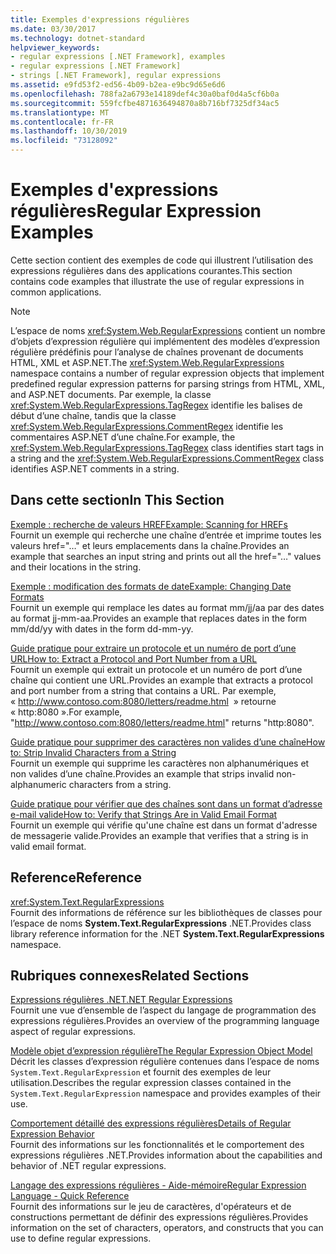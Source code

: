 ```yaml
---
title: Exemples d'expressions régulières
ms.date: 03/30/2017
ms.technology: dotnet-standard
helpviewer_keywords:
- regular expressions [.NET Framework], examples
- regular expressions [.NET Framework]
- strings [.NET Framework], regular expressions
ms.assetid: e9fd53f2-ed56-4b09-b2ea-e9bc9d65e6d6
ms.openlocfilehash: 788fa2a6793e14189def4c30a0baf0d4a5cf6b0a
ms.sourcegitcommit: 559fcfbe4871636494870a8b716bf7325df34ac5
ms.translationtype: MT
ms.contentlocale: fr-FR
ms.lasthandoff: 10/30/2019
ms.locfileid: "73128092"
---
```

# <a name="regular-expression-examples"></a><span data-ttu-id="31e03-102">Exemples d'expressions régulières</span><span class="sxs-lookup"><span data-stu-id="31e03-102">Regular Expression Examples</span></span>
<span data-ttu-id="31e03-103">Cette section contient des exemples de code qui illustrent l’utilisation des expressions régulières dans des applications courantes.</span><span class="sxs-lookup"><span data-stu-id="31e03-103">This section contains code examples that illustrate the use of regular expressions in common applications.</span></span>  
  
> [!NOTE]
> <span data-ttu-id="31e03-104">L’espace de noms <xref:System.Web.RegularExpressions> contient un nombre d’objets d’expression régulière qui implémentent des modèles d’expression régulière prédéfinis pour l’analyse de chaînes provenant de documents HTML, XML et ASP.NET.</span><span class="sxs-lookup"><span data-stu-id="31e03-104">The <xref:System.Web.RegularExpressions> namespace contains a number of regular expression objects that implement predefined regular expression patterns for parsing strings from HTML, XML, and ASP.NET documents.</span></span> <span data-ttu-id="31e03-105">Par exemple, la classe <xref:System.Web.RegularExpressions.TagRegex> identifie les balises de début d’une chaîne, tandis que la classe <xref:System.Web.RegularExpressions.CommentRegex> identifie les commentaires ASP.NET d’une chaîne.</span><span class="sxs-lookup"><span data-stu-id="31e03-105">For example, the <xref:System.Web.RegularExpressions.TagRegex> class identifies start tags in a string and the <xref:System.Web.RegularExpressions.CommentRegex> class identifies ASP.NET comments in a string.</span></span>  
  
## <a name="in-this-section"></a><span data-ttu-id="31e03-106">Dans cette section</span><span class="sxs-lookup"><span data-stu-id="31e03-106">In This Section</span></span>  
 [<span data-ttu-id="31e03-107">Exemple : recherche de valeurs HREF</span><span class="sxs-lookup"><span data-stu-id="31e03-107">Example: Scanning for HREFs</span></span>](../../../docs/standard/base-types/regular-expression-example-scanning-for-hrefs.md)  
 <span data-ttu-id="31e03-108">Fournit un exemple qui recherche une chaîne d’entrée et imprime toutes les valeurs href="…" et leurs emplacements dans la chaîne.</span><span class="sxs-lookup"><span data-stu-id="31e03-108">Provides an example that searches an input string and prints out all the href="…" values and their locations in the string.</span></span>  
  
 [<span data-ttu-id="31e03-109">Exemple : modification des formats de date</span><span class="sxs-lookup"><span data-stu-id="31e03-109">Example: Changing Date Formats</span></span>](../../../docs/standard/base-types/regular-expression-example-changing-date-formats.md)  
 <span data-ttu-id="31e03-110">Fournit un exemple qui remplace les dates au format mm/jj/aa par des dates au format jj-mm-aa.</span><span class="sxs-lookup"><span data-stu-id="31e03-110">Provides an example that replaces dates in the form mm/dd/yy with dates in the form dd-mm-yy.</span></span>  
  
 [<span data-ttu-id="31e03-111">Guide pratique pour extraire un protocole et un numéro de port d’une URL</span><span class="sxs-lookup"><span data-stu-id="31e03-111">How to: Extract a Protocol and Port Number from a URL</span></span>](../../../docs/standard/base-types/how-to-extract-a-protocol-and-port-number-from-a-url.md)  
 <span data-ttu-id="31e03-112">Fournit un exemple qui extrait un protocole et un numéro de port d’une chaîne qui contient une URL.</span><span class="sxs-lookup"><span data-stu-id="31e03-112">Provides an example that extracts a protocol and port number from a string that contains a URL.</span></span> <span data-ttu-id="31e03-113">Par exemple, « http://www.contoso.com:8080/letters/readme.html  » retourne « http:8080 ».</span><span class="sxs-lookup"><span data-stu-id="31e03-113">For example, "http://www.contoso.com:8080/letters/readme.html" returns "http:8080".</span></span>  
  
 [<span data-ttu-id="31e03-114">Guide pratique pour supprimer des caractères non valides d’une chaîne</span><span class="sxs-lookup"><span data-stu-id="31e03-114">How to: Strip Invalid Characters from a String</span></span>](../../../docs/standard/base-types/how-to-strip-invalid-characters-from-a-string.md)  
 <span data-ttu-id="31e03-115">Fournit un exemple qui supprime les caractères non alphanumériques et non valides d’une chaîne.</span><span class="sxs-lookup"><span data-stu-id="31e03-115">Provides an example that strips invalid non-alphanumeric characters from a string.</span></span>  
  
 [<span data-ttu-id="31e03-116">Guide pratique pour vérifier que des chaînes sont dans un format d’adresse e-mail valide</span><span class="sxs-lookup"><span data-stu-id="31e03-116">How to: Verify that Strings Are in Valid Email Format</span></span>](../../../docs/standard/base-types/how-to-verify-that-strings-are-in-valid-email-format.md)  
 <span data-ttu-id="31e03-117">Fournit un exemple qui vérifie qu'une chaîne est dans un format d'adresse de messagerie valide.</span><span class="sxs-lookup"><span data-stu-id="31e03-117">Provides an example that verifies that a string is in valid email format.</span></span>  
  
## <a name="reference"></a><span data-ttu-id="31e03-118">Reference</span><span class="sxs-lookup"><span data-stu-id="31e03-118">Reference</span></span>  
 <xref:System.Text.RegularExpressions>  
 <span data-ttu-id="31e03-119">Fournit des informations de référence sur les bibliothèques de classes pour l’espace de noms **System.Text.RegularExpressions** .NET.</span><span class="sxs-lookup"><span data-stu-id="31e03-119">Provides class library reference information for the .NET **System.Text.RegularExpressions** namespace.</span></span>  
  
## <a name="related-sections"></a><span data-ttu-id="31e03-120">Rubriques connexes</span><span class="sxs-lookup"><span data-stu-id="31e03-120">Related Sections</span></span>  
 [<span data-ttu-id="31e03-121">Expressions régulières .NET</span><span class="sxs-lookup"><span data-stu-id="31e03-121">.NET Regular Expressions</span></span>](../../../docs/standard/base-types/regular-expressions.md)  
 <span data-ttu-id="31e03-122">Fournit une vue d’ensemble de l’aspect du langage de programmation des expressions régulières.</span><span class="sxs-lookup"><span data-stu-id="31e03-122">Provides an overview of the programming language aspect of regular expressions.</span></span>  
  
 [<span data-ttu-id="31e03-123">Modèle objet d’expression régulière</span><span class="sxs-lookup"><span data-stu-id="31e03-123">The Regular Expression Object Model</span></span>](../../../docs/standard/base-types/the-regular-expression-object-model.md)  
 <span data-ttu-id="31e03-124">Décrit les classes d’expression régulière contenues dans l’espace de noms `System.Text.RegularExpression` et fournit des exemples de leur utilisation.</span><span class="sxs-lookup"><span data-stu-id="31e03-124">Describes the regular expression classes contained in the `System.Text.RegularExpression` namespace and provides examples of their use.</span></span>  
  
 [<span data-ttu-id="31e03-125">Comportement détaillé des expressions régulières</span><span class="sxs-lookup"><span data-stu-id="31e03-125">Details of Regular Expression Behavior</span></span>](../../../docs/standard/base-types/details-of-regular-expression-behavior.md)  
 <span data-ttu-id="31e03-126">Fournit des informations sur les fonctionnalités et le comportement des expressions régulières .NET.</span><span class="sxs-lookup"><span data-stu-id="31e03-126">Provides information about the capabilities and behavior of .NET regular expressions.</span></span>  
  
 [<span data-ttu-id="31e03-127">Langage des expressions régulières - Aide-mémoire</span><span class="sxs-lookup"><span data-stu-id="31e03-127">Regular Expression Language - Quick Reference</span></span>](../../../docs/standard/base-types/regular-expression-language-quick-reference.md)  
 <span data-ttu-id="31e03-128">Fournit des informations sur le jeu de caractères, d'opérateurs et de constructions permettant de définir des expressions régulières.</span><span class="sxs-lookup"><span data-stu-id="31e03-128">Provides information on the set of characters, operators, and constructs that you can use to define regular expressions.</span></span>
